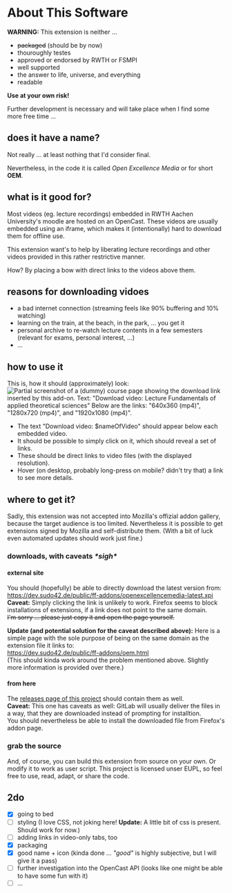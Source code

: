 About This Software
===================

**WARNING:** This extension is neither …
  - ~~packaged~~  (should be by now)
  - thouroughly testes
  - approved or endorsed by RWTH or FSMPI
  - well supported
  - the answer to life, universe, and everything
  - readable

**Use at your own risk!**

Further development is necessary and will take place when I find some more free time …

## does it have a name?

Not really … at least nothing that I'd consider final.

Nevertheless, in the code it is called _Open Excellence Media_  or for short **OEM**.


## what is it good for?


Most videos (eg. lecture recordings) embedded in RWTH Aachen University's moodle are hosted on an OpenCast.
These videos are usually embedded using an iframe, which makes it (intentionally) hard to download them for offline use.

This extension want's to help by liberating lecture recordings and other videos provided in this rather restrictive manner.

How?
By placing a bow with direct links to the videos above them.

## reasons for downloading vidoes
  - a bad internet connection (streaming feels like 90% buffering and 10% watching)
  - learning on the train, at the beach, in the park, … you get it
  - personal archive to re-watch lecture contents in a few semesters (relevant for exams, personal interest, …)
  - …

## how to use it
This is, how it should (approximately) look:
![Partial screenshot of a (dummy) course page showing the download link inserted by this add-on.
Text: "Download video: Lecture Fundamentals of applied theoretical sciences"
Below are the links: "640x360 (mp4)", "1280x720 (mp4)", and "1920x1080 (mp4)".](https://git.fsmpi.rwth-aachen.de/moodleOpenCastDownloads/ff-ext/-/raw/_static-resources/images/screenshot-buttons.png)

  - The text "Download video: $nameOfVideo" should appear below each embedded video.
  - It should be possible to simply click on it, which should reveal a set of links.
  - These should be direct links to video files (with the displayed resolution).
  - Hover (on desktop, probably long-press on mobile? didn't try that) a link to see more details.

## where to get it?
Sadly, this extension was not accepted into Mozilla's offizial addon gallery, because the target audience is too limited.
Nevertheless it is possible to get extensions signed by Mozilla and self-distribute them.
(With a bit of luck even automated updates should work just fine.)

### downloads, with caveats _\*sigh\*_

#### external site
You should (hopefully) be able to directly download the latest version from:\
<https://dev.sudo42.de/public/ff-addons/openexcellencemedia-latest.xpi>\
**Caveat:**
Simply clicking the link is unlikely to work.
Firefox seems to block installations of extensions, if a link does not point to the same domain.\
~~I'm sorry … please just copy it and open the page yourself.~~

**Update (and potential solution for the caveat described above):**
Here is a simple page with the sole purpose of being on the same domain as the extension file it links to:\
<https://dev.sudo42.de/public/ff-addons/oem.html>\
(This should kinda work around the problem mentioned above.
Slightly more information is provided over there.)

#### from here
The [releases page of this project](https://git.fsmpi.rwth-aachen.de/moodleOpenCastDownloads/ff-ext/-/releases) should contain them as well.\
**Caveat:**
This one has caveats as well: GitLab will usually deliver the files in a way, that they are downloaded instead of prompting for installtion.\
You should nevertheless be able to install the downloaded file from Firefox's addon page.

### grab the source

And, of course, you can build this extension from source on your own.
Or modify it to work as user script.
This project is licensed unser EUPL, so feel free to use, read, adapt, or share the code.

## 2do
  - [X] going to bed
  - [ ] styling (I love CSS, not joking here! **Update:** A little bit of css is present. Should work for now.)
  - [ ] adding links in video-only tabs, too
  - [X] packaging
  - [X] good name + icon (kinda done … _"good"_ is highly subjective, but I will give it a pass)
  - [ ] further investigation into the OpenCast API (looks like one might be able to have some fun with it)
  - [ ] …
